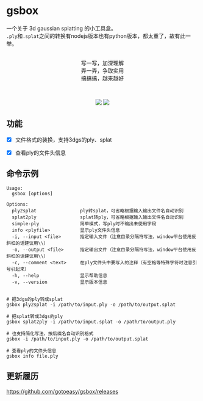 # gsbox

一个关于 3d gaussian splatting 的小工具盒。<br>
`.ply`和`.splat`之间的转换有nodejs版本也有python版本，都太重了，故有此一举。<br>
<br>
<p align="center">
写一写，加深理解<br>
弄一弄，争取实用<br>
搞搞搞，越来越好
<p>

<br>

<p align="center">
    <a href="https://github.com/gotoeasy/gsbox/releases/latest"><img src="https://img.shields.io/github/release/gotoeasy/gsbox.svg"></a>
    <a href="https://github.com/gotoeasy/gsbox/blob/master/LICENSE"><img src="https://img.shields.io/github/license/gotoeasy/gsbox"></a>
<p>

## 功能
- [x] 文件格式的装换，支持3dgs的ply、splat
- [x] 查看ply的文件头信息


## 命令示例
```shell
Usage:
  gsbox [options]

Options:
  ply2splat                ply转splat，可省略根据输入输出文件名自动识别
  splat2ply                splat转ply，可省略根据输入输出文件名自动识别
  simple-ply               简单模式，写ply时不输出未使用字段
  info <plyfile>           显示ply文件头信息
  -i, --input <file>       指定输入文件（注意目录分隔符写法，window平台使用反斜杠的话建议用\\）
  -o, --output <file>      指定输出文件（注意目录分隔符写法，window平台使用反斜杠的话建议用\\）
  -c, --comment <text>     在ply文件头中要写入的注释（有空格等特殊字符时注意引号引起来）
  -h, --help               显示帮助信息
  -v, --version            显示版本信息


# 把3dgs的ply转成splat
gsbox ply2splat -i /path/to/input.ply -o /path/to/output.splat

# 把splat转成3dgs的ply
gsbox splat2ply -i /path/to/input.splat -o /path/to/output.ply

# 也支持简化写法，按后缀名自动识别格式
gsbox -i /path/to/input.ply -o /path/to/output.splat

# 查看ply的文件头信息
gsbox info file.ply
```

## 更新履历
https://github.com/gotoeasy/gsbox/releases
